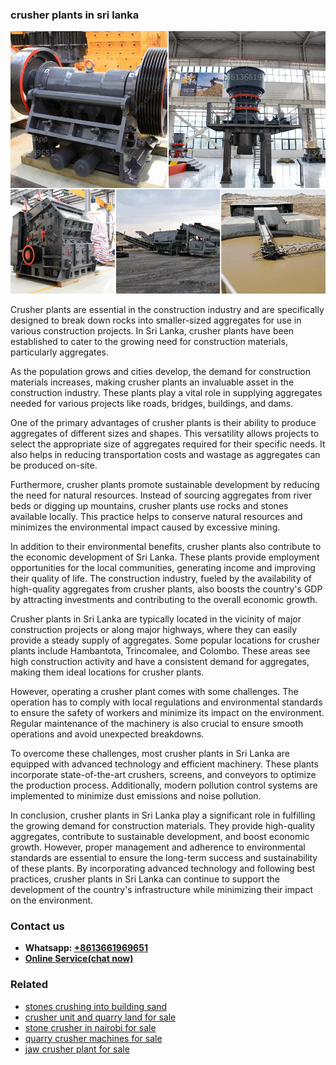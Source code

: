 <h3>crusher plants in sri lanka</h3><img src='1708589414.jpg' alt=''><p>Crusher plants are essential in the construction industry and are specifically designed to break down rocks into smaller-sized aggregates for use in various construction projects. In Sri Lanka, crusher plants have been established to cater to the growing need for construction materials, particularly aggregates.</p><p>As the population grows and cities develop, the demand for construction materials increases, making crusher plants an invaluable asset in the construction industry. These plants play a vital role in supplying aggregates needed for various projects like roads, bridges, buildings, and dams.</p><p>One of the primary advantages of crusher plants is their ability to produce aggregates of different sizes and shapes. This versatility allows projects to select the appropriate size of aggregates required for their specific needs. It also helps in reducing transportation costs and wastage as aggregates can be produced on-site.</p><p>Furthermore, crusher plants promote sustainable development by reducing the need for natural resources. Instead of sourcing aggregates from river beds or digging up mountains, crusher plants use rocks and stones available locally. This practice helps to conserve natural resources and minimizes the environmental impact caused by excessive mining.</p><p>In addition to their environmental benefits, crusher plants also contribute to the economic development of Sri Lanka. These plants provide employment opportunities for the local communities, generating income and improving their quality of life. The construction industry, fueled by the availability of high-quality aggregates from crusher plants, also boosts the country's GDP by attracting investments and contributing to the overall economic growth.</p><p>Crusher plants in Sri Lanka are typically located in the vicinity of major construction projects or along major highways, where they can easily provide a steady supply of aggregates. Some popular locations for crusher plants include Hambantota, Trincomalee, and Colombo. These areas see high construction activity and have a consistent demand for aggregates, making them ideal locations for crusher plants.</p><p>However, operating a crusher plant comes with some challenges. The operation has to comply with local regulations and environmental standards to ensure the safety of workers and minimize its impact on the environment. Regular maintenance of the machinery is also crucial to ensure smooth operations and avoid unexpected breakdowns.</p><p>To overcome these challenges, most crusher plants in Sri Lanka are equipped with advanced technology and efficient machinery. These plants incorporate state-of-the-art crushers, screens, and conveyors to optimize the production process. Additionally, modern pollution control systems are implemented to minimize dust emissions and noise pollution.</p><p>In conclusion, crusher plants in Sri Lanka play a significant role in fulfilling the growing demand for construction materials. They provide high-quality aggregates, contribute to sustainable development, and boost economic growth. However, proper management and adherence to environmental standards are essential to ensure the long-term success and sustainability of these plants. By incorporating advanced technology and following best practices, crusher plants in Sri Lanka can continue to support the development of the country's infrastructure while minimizing their impact on the environment.</p><h3>Contact us</h3><ul><li><strong>Whatsapp:&nbsp;<a href="https://wa.me/8613661969651">+8613661969651</a></strong></li><li><a href="https://swt.shibang-china.com/?git&amp;zhl&amp;crusher plants in sri lanka"><strong>Online Service(chat now)</strong></a></li></ul><h3>Related</h3><ul><li><a href='stones crushing into building sand.md'>stones crushing into building sand</a></li><li><a href='crusher unit and quarry land for sale.md'>crusher unit and quarry land for sale</a></li><li><a href='stone crusher in nairobi for sale.md'>stone crusher in nairobi for sale</a></li><li><a href='quarry crusher machines for sale.md'>quarry crusher machines for sale</a></li><li><a href='jaw crusher plant for sale.md'>jaw crusher plant for sale</a></li></ul>